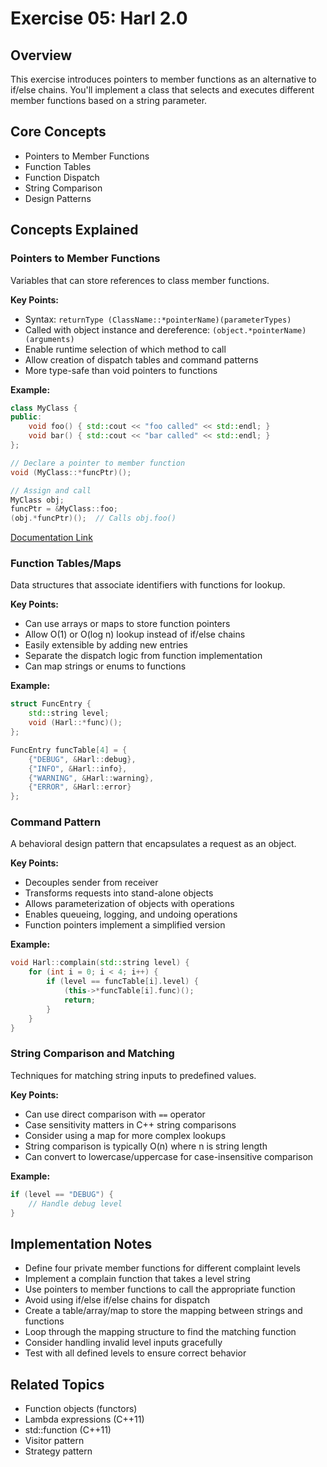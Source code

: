 # Exercise 05: Harl 2.0

## Overview
This exercise introduces pointers to member functions as an alternative to if/else chains. You'll implement a class that selects and executes different member functions based on a string parameter.

## Core Concepts
- Pointers to Member Functions
- Function Tables
- Function Dispatch
- String Comparison
- Design Patterns

## Concepts Explained

### Pointers to Member Functions
Variables that can store references to class member functions.

**Key Points:**
- Syntax: `returnType (ClassName::*pointerName)(parameterTypes)`
- Called with object instance and dereference: `(object.*pointerName)(arguments)`
- Enable runtime selection of which method to call
- Allow creation of dispatch tables and command patterns
- More type-safe than void pointers to functions

**Example:**
```cpp
class MyClass {
public:
    void foo() { std::cout << "foo called" << std::endl; }
    void bar() { std::cout << "bar called" << std::endl; }
};

// Declare a pointer to member function
void (MyClass::*funcPtr)();

// Assign and call
MyClass obj;
funcPtr = &MyClass::foo;
(obj.*funcPtr)();  // Calls obj.foo()
```

[Documentation Link](http://www.cplusplus.com/doc/tutorial/pointers/)

### Function Tables/Maps
Data structures that associate identifiers with functions for lookup.

**Key Points:**
- Can use arrays or maps to store function pointers
- Allow O(1) or O(log n) lookup instead of if/else chains
- Easily extensible by adding new entries
- Separate the dispatch logic from function implementation
- Can map strings or enums to functions

**Example:**
```cpp
struct FuncEntry {
    std::string level;
    void (Harl::*func)();
};

FuncEntry funcTable[4] = {
    {"DEBUG", &Harl::debug},
    {"INFO", &Harl::info},
    {"WARNING", &Harl::warning},
    {"ERROR", &Harl::error}
};
```

### Command Pattern
A behavioral design pattern that encapsulates a request as an object.

**Key Points:**
- Decouples sender from receiver
- Transforms requests into stand-alone objects
- Allows parameterization of objects with operations
- Enables queueing, logging, and undoing operations
- Function pointers implement a simplified version

**Example:**
```cpp
void Harl::complain(std::string level) {
    for (int i = 0; i < 4; i++) {
        if (level == funcTable[i].level) {
            (this->*funcTable[i].func)();
            return;
        }
    }
}
```

### String Comparison and Matching
Techniques for matching string inputs to predefined values.

**Key Points:**
- Can use direct comparison with `==` operator
- Case sensitivity matters in C++ string comparisons
- Consider using a map for more complex lookups
- String comparison is typically O(n) where n is string length
- Can convert to lowercase/uppercase for case-insensitive comparison

**Example:**
```cpp
if (level == "DEBUG") {
    // Handle debug level
}
```

## Implementation Notes
- Define four private member functions for different complaint levels
- Implement a complain function that takes a level string
- Use pointers to member functions to call the appropriate function
- Avoid using if/else if/else chains for dispatch
- Create a table/array/map to store the mapping between strings and functions
- Loop through the mapping structure to find the matching function
- Consider handling invalid level inputs gracefully
- Test with all defined levels to ensure correct behavior

## Related Topics
- Function objects (functors)
- Lambda expressions (C++11)
- std::function (C++11)
- Visitor pattern
- Strategy pattern